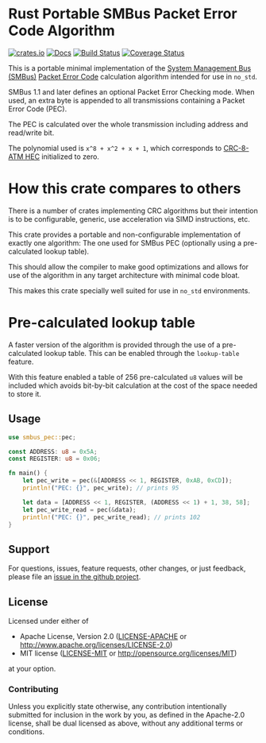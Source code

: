 # Rust Portable SMBus Packet Error Code Algorithm

[![crates.io](https://img.shields.io/crates/v/smbus-pec.svg)](https://crates.io/crates/smbus-pec)
[![Docs](https://docs.rs/smbus-pec/badge.svg)](https://docs.rs/smbus-pec)
[![Build Status](https://travis-ci.com/eldruin/smbus-pec-rs.svg?branch=master)](https://travis-ci.com/eldruin/smbus-pec-rs)
[![Coverage Status](https://coveralls.io/repos/github/eldruin/smbus-pec-rs/badge.svg?branch=master)](https://coveralls.io/github/eldruin/smbus-pec-rs?branch=master)

This is a portable minimal implementation of the [System Management Bus (SMBus)][smbus]
[Packet Error Code][smbus-pec] calculation algorithm intended for use in `no_std`.

SMBus 1.1 and later defines an optional Packet Error Checking mode. When used, an extra byte
is appended to all transmissions containing a Packet Error Code (PEC).

The PEC is calculated over the whole transmission including address and read/write bit.

The polynomial used is `x^8 + x^2 + x + 1`, which corresponds to [CRC-8-ATM HEC][crc8]
initialized to zero.

# How this crate compares to others

There is a number of crates implementing CRC algorithms but their intention is to
be configurable, generic, use acceleration via SIMD instructions, etc.

This crate provides a portable and non-configurable implementation of exactly one
algorithm: The one used for SMBus PEC (optionally using a pre-calculated lookup table).

This should allow the compiler to make good optimizations and allows for use of the
algorithm in any target architecture with minimal code bloat.

This makes this crate specially well suited for use in `no_std` environments.

# Pre-calculated lookup table

A faster version of the algorithm is provided through the use of a pre-calculated
lookup table. This can be enabled through the `lookup-table` feature.

With this feature enabled a table of 256 pre-calculated `u8` values will be included
which avoids bit-by-bit calculation at the cost of the space needed to store it.

## Usage

```rust
use smbus_pec::pec;

const ADDRESS: u8 = 0x5A;
const REGISTER: u8 = 0x06;

fn main() {
    let pec_write = pec(&[ADDRESS << 1, REGISTER, 0xAB, 0xCD]);
    println!("PEC: {}", pec_write); // prints 95

    let data = [ADDRESS << 1, REGISTER, (ADDRESS << 1) + 1, 38, 58];
    let pec_write_read = pec(&data);
    println!("PEC: {}", pec_write_read); // prints 102
}
```

## Support

For questions, issues, feature requests, other changes, or just feedback, please file an
[issue in the github project](https://github.com/eldruin/smbus-pec-rs/issues).

## License

Licensed under either of

 * Apache License, Version 2.0 ([LICENSE-APACHE](LICENSE-APACHE) or
   http://www.apache.org/licenses/LICENSE-2.0)
 * MIT license ([LICENSE-MIT](LICENSE-MIT) or
   http://opensource.org/licenses/MIT)

at your option.

### Contributing

Unless you explicitly state otherwise, any contribution intentionally submitted
for inclusion in the work by you, as defined in the Apache-2.0 license, shall
be dual licensed as above, without any additional terms or conditions.

[crc8]: https://en.wikipedia.org/wiki/CRC-8
[smbus]: https://en.wikipedia.org/wiki/System_Management_Bus
[smbus-pec]: https://en.wikipedia.org/wiki/System_Management_Bus#Packet_Error_Checking
